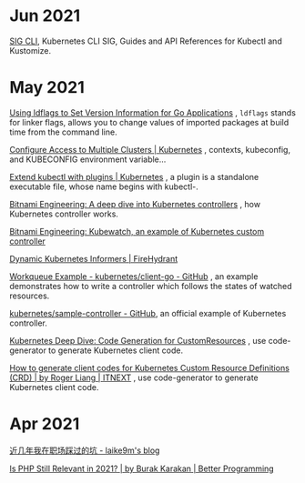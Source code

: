 # Jun 2021

[SIG CLI](https://kubectl.docs.kubernetes.io/),
Kubernetes CLI SIG, Guides and API References for Kubectl and Kustomize.

# May 2021

[Using ldflags to Set Version Information for Go Applications](https://www.digitalocean.com/community/tutorials/using-ldflags-to-set-version-information-for-go-applications)
,
`ldflags` stands for linker flags, allows you to change values of imported packages at build time from the command line.

[Configure Access to Multiple Clusters | Kubernetes](https://kubernetes.io/docs/tasks/access-application-cluster/configure-access-multiple-clusters/)
,
contexts, kubeconfig, and KUBECONFIG environment variable...

[Extend kubectl with plugins | Kubernetes](https://kubernetes.io/docs/tasks/extend-kubectl/kubectl-plugins/)
,
a plugin is a standalone executable file, whose name begins with kubectl-.

[Bitnami Engineering: A deep dive into Kubernetes controllers](https://docs.bitnami.com/tutorials/a-deep-dive-into-kubernetes-controllers)
,
how Kubernetes controller works.

[Bitnami Engineering: Kubewatch, an example of Kubernetes custom controller](https://docs.bitnami.com/tutorials/kubewatch-an-example-of-kubernetes-custom-controller/)

[Dynamic Kubernetes Informers | FireHydrant](https://firehydrant.io/blog/dynamic-kubernetes-informers/)

[Workqueue Example - kubernetes/client-go - GitHub](https://github.com/kubernetes/client-go/tree/master/examples/workqueue)
,
an example demonstrates how to write a controller which follows the states of watched resources.

[kubernetes/sample-controller - GitHub](https://github.com/kubernetes/sample-controller),
an official example of Kubernetes controller.

[Kubernetes Deep Dive: Code Generation for CustomResources](https://www.openshift.com/blog/kubernetes-deep-dive-code-generation-customresources)
,
use code-generator to generate Kubernetes client code.

[How to generate client codes for Kubernetes Custom Resource Definitions (CRD) | by Roger Liang | ITNEXT](https://itnext.io/how-to-generate-client-codes-for-kubernetes-custom-resource-definitions-crd-b4b9907769ba)
,
use code-generator to generate Kubernetes client code.

# Apr 2021

[近几年我在职场踩过的坑 - laike9m's blog](https://laike9m.com/blog/jin-ji-nian-wo-zai-zhi-chang-cai-guo-de-keng,143/)
<!--埋头干活时记得抬头看看-->

[Is PHP Still Relevant in 2021? | by Burak Karakan | Better Programming](https://betterprogramming.pub/is-php-still-relevant-in-2021-19580c75855)
<!--Time to say goodbye-->


